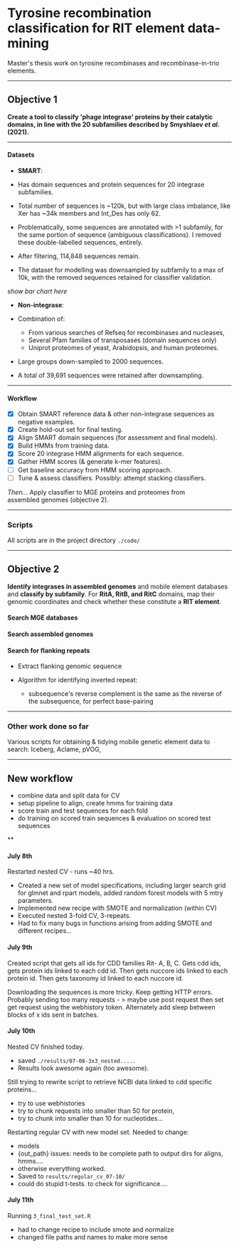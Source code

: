 # Tyrosine recombination classification for RIT element data-mining

Master's thesis work on tyrosine recombinases and recombinase-in-trio elements.

------------------------------------------------------------------------

## Objective 1

**Create a tool to classify 'phage integrase' proteins by their catalytic domains, in line with the 20 subfamilies described by Smyshlaev *et al.* (2021).**

------------------------------------------------------------------------

#### Datasets

-   **SMART**:

  -   Has domain sequences and protein sequences for 20 integrase subfamilies.

  -   Total number of sequences is \~120k, but with large class imbalance, like Xer has \~34k members and Int_Des has only 62.

  -   Problematically, some sequences are annotated with \>1 subfamily, for the same portion of sequence (ambiguous classifications). I removed these double-labelled sequences, entirely.

  -   After filtering, 114,848 sequences remain.  

  -   The dataset for modelling was downsampled by subfamily to a max of 10k, with the removed sequences retained for classifier validation.

*show bar chart here*

-   **Non-integrase**:

  -   Combination of:

      -   From various searches of Refseq for recombinases and nucleases,
      -   Several Pfam families of transposases (domain sequences only)
      -   Uniprot proteomes of yeast, Arabidopsis, and human proteomes.

  -   Large groups down-sampled to 2000 sequences.

  -   A total of 39,691 sequences were retained after downsampling.

------------------------------------------------------------------------

#### Workflow

-   [x] Obtain SMART reference data & other non-integrase sequences as negative examples.
-   [x] Create hold-out set for final testing.
-   [x] Align SMART domain sequences (for assessment and final models).
-   [x] Build HMMs from training data.
-   [x] Score 20 integrase HMM alignments for each sequence.
-   [x] Gather HMM scores (& generate k-mer features).
-   [ ] Get baseline accuracy from HMM scoring approach.
-   [ ] Tune & assess classifiers. Possibly: attempt stacking classifiers.

*Then...* Apply classifier to MGE proteins and proteomes from  
assembled genomes (objective 2).

------------------------------------------------------------------------

### Scripts

All scripts are in the project directory `./code/`

------------------------------------------------------------------------

## Objective 2

**Identify integrases in assembled genomes** and mobile element databases and **classify by subfamily**. For **RitA, RitB, and RitC** domains, map their genomic coordinates and check whether these constitute a **RIT element**.

#### Search MGE databases

#### Search assembled genomes

#### Search for flanking repeats

-   Extract flanking genomic sequence

-   Algorithm for identifying inverted repeat:

    -   subsequence's reverse complement is the same as the reverse of the subsequence, for perfect base-pairing

------------------------------------------------------------------------

### Other work done so far

Various scripts for obtaining & tidying mobile genetic element data to search: Iceberg, Aclame, pVOG,

<!-- Other possible sources for MGE sequences.... PHAST (phaster), ISfinder, (others from Smyshlaev)? -->




------------------------------------------------------------------------

## New workflow

-   combine data and split data for CV
-   setup pipeline to align, create hmms for training data
-   score train and test sequences for each fold
-   do training on scored train sequences & evaluation on scored test sequences

\*\*

#### July 8th

Restarted nested CV - runs ~40 hrs.
 - Created a new set of model specifications, including larger search grid for glmnet and rpart models, added random forest models with 5 mtry parameters.
 - Implemented new recipe with SMOTE and normalization (within CV)
 - Executed nested 3-fold CV, 3-repeats. 
 - Had to fix many bugs in functions arising from adding SMOTE and different recipes...

#### July 9th

Created script that gets all ids for CDD families Rit- A, B, C. Gets cdd ids, gets protein ids linked to each cdd id. Then gets nuccore ids linked to each protein id. Then gets taxonomy id linked to each nuccore id.

Downloading the sequences is more tricky. Keep getting HTTP errors. Probably sending too many requests - \> maybe use post request then set get request using the webhistory token. Alternately add sleep between blocks of x ids sent in batches.

#### July 10th

Nested CV finished today.
 - saved `./results/07-08-3x3_nested....`. 
 - Results look awesome again (too awesome).

Still trying to rewrite script to retrieve NCBI data linked to cdd specific proteins...
 - try to use webhistories
 - try to chunk requests into smaller than 50 for protein,
 - try to chunk into smaller than 10 for nucleotides...

Restarting regular CV with new model set. 
Needed to change:
 - models
 - {out_path} issues: needs to be complete path to output dirs for aligns, hmms....
 - otherwise everything worked.
 - Saved to `results/regular_cv_07-10/` 
 - could do stupid t-tests. to check for significance....
 
#### July 11th

Running `3_final_test_set.R`
 - had to change recipe to include smote and normalize 
 - changed file paths and names to make more sense

<!--
**1. Data acquisition, tidying, joining**

- [x] `1a_tidy_smart_data.R`
  - Reads domain and protein fasta sequences for 20 subfamilies from *./data/SMART/domain_fasta/* and *full_protein_fasta/*.  
  - Joins domain and protein datasets into *./data/SMART/smart_df.rds*. 
  - Removes sequences found in more than 1 subfamily.
  - Splits ref integrases into test and training datasets. 

- [x] `1b_get_refseq_non_integrases.R`
  - Downloads various groups of non-integrases from NCBI entrez api.
  - Saves to *./data/non_integrase_seqs/refseq_non_integrases_raw.rds*.  

- [x] `1c_tidy_non_integrases.R`
  - Combines all non-integrase sequences in *./data/non_integrase_seqs/*.
  - Tidies data up to match integrase dataset.
  - Data sanity checks & filtering.
  - Train/test split 
  - Saves *nonint_train_df.rds* and *nonint_test_df.rds* dfs to *./data/non_integrase_seqs/*.

------------------------------------------------------------------------

**2. Alignment, HMM building**

- [ ] `2a_align_training_domains.R` (rerun)
  - Alignment of training domains for each of the subfamilies. 
  - Uses training domain sequences from *./data/SMART/smart_train.rds* created in `1a`
  - Saves them to _./data/SMART/domain_align_training/*.train.aln_.

- [x] `2b_align_all_domains.R`
  - Same as 2a but aligns all domain sequences to create the final HMMs.
  - Uses all domain sequences from *./data/SMART/smart_df.rds* created in `1a`
  - Saves them to *./data/SMART/domain_alignments/*.


------------------------------------------------------------------------

**3. Consolidate data, score sequences, join scores, prepare for classifier**
- [x] `3a_join_data.R`
  - Splits test/train from non_integrase data.
  - Consolidates integrases (SMART) & non-integrases data into training and test dataframes for the classifier. These are saved in ./data/ as *train_df.rds* and *test_df.rds*.
  - Consolidates fasta files for hmmsearch scores: *train_seq.fa* & *test_seq.fa*

- [x] `3b_hmmbuild_and_hmmsearch.sh`
  - Bash script to run from the project directory.
  - Builds the training and final HMMs from the alignments in step 2.
  - Saves training HMMs to _./data/SMART/domain_hmm_training/_, and the final HMMs to _./data/SMART/domain_hmm/_.
  - Run hmmsearch for sequences against 20 HMMs made from training sequences.
  - Save hmmsearch tables to _./data/hmmsearch_res/_

- [x] `3c_prep_for_classifier.R` (needs refactoring)
  - Processes hmmsearch output and joins to train and test data
  - Add kmer counts for each sequence
  - Add longer Dayhoff alphabet kmers? (5mers = 7,700 cols)
  
  
------------------------------------------------------------------------

**4. Classification: model selection and assessment**
- `4a_eda.R` (to do)
  - [x] plot sequence lengths
  - [ ] plot sequence composition profiles
  - [x] plot hmmsearch scores
  
- `4_classifier.R` (to do)
  - [ ] Check accuracy of classification by hmmsearch best score.
  - [ ] Nested cross-validation for assessment
  - [ ] Model tuning CV
  - [ ] Model stacking CV
  - [ ] Final model selection and training
 
  -->

<!-- TODO Continue code documentation here. -->

<!-- - `./code/classifier1.R`: adds kmer profiles and splits data, does resampling for tuning and assessment. Trains final model and saves it.... -->

